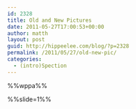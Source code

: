 ```yaml
---
id: 2328
title: Old and New Pictures
date: 2011-05-27T17:00:53+00:00
author: matth
layout: post
guid: http://hippeelee.com/blog/?p=2328
permalink: /2011/05/27/old-new-pic/
categories:
  - (intro)Spection
---
```

%%wppa%%
  
%%slide=1%%